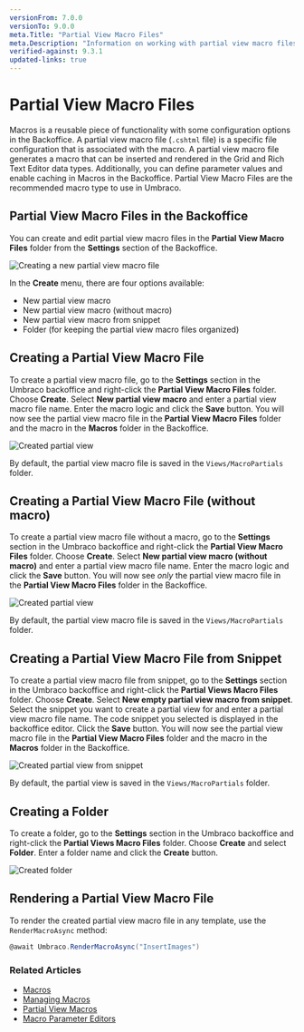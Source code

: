 ```yaml
---
versionFrom: 7.0.0
versionTo: 9.0.0
meta.Title: "Partial View Macro Files"
meta.Description: "Information on working with partial view macro files in Umbraco"
verified-against: 9.3.1
updated-links: true
---
```


# Partial View Macro Files

Macros is a reusable piece of functionality with some configuration options in the Backoffice. A partial view macro file (`.cshtml` file) is a specific file configuration that is associated with the macro. A partial view macro file generates a macro that can be inserted and rendered in the Grid and Rich Text Editor data types. Additionally, you can define parameter values and enable caching in Macros in the Backoffice. Partial View Macro Files are the recommended macro type to use in Umbraco.

## Partial View Macro Files in the Backoffice

You can create and edit partial view macro files in the **Partial View Macro Files** folder from the **Settings** section of the Backoffice.

![Creating a new partial view macro file](images/creating-partial-view-macro-files.png)

In the **Create** menu, there are four options available:

* New partial view macro
* New partial view macro (without macro)
* New partial view macro from snippet
* Folder (for keeping the partial view macro files organized)

## Creating a Partial View Macro File

To create a partial view macro file, go to the **Settings** section in the Umbraco backoffice and right-click the **Partial View Macro Files** folder. Choose **Create**. Select **New partial view macro** and enter a partial view macro file name. Enter the macro logic and click the **Save** button. You will now see the partial view macro file in the **Partial View Macro Files** folder and the macro in the **Macros** folder in the Backoffice.

![Created partial view](images/created-partial-view-macro-file.png)

By default, the partial view macro file is saved in the `Views/MacroPartials` folder.

## Creating a Partial View Macro File (without macro)

To create a partial view macro file without a macro, go to the **Settings** section in the Umbraco backoffice and right-click the **Partial View Macro Files** folder. Choose **Create**. Select **New partial view macro (without macro)** and enter a partial view macro file name. Enter the macro logic and click the **Save** button. You will now see *only* the partial view macro file in the **Partial View Macro Files** folder in the Backoffice.

![Created partial view](images/created-partial-view-macro-file-without-macro.png)

By default, the partial view macro file is saved in the `Views/MacroPartials` folder.

## Creating a Partial View Macro File from Snippet

To create a partial view macro file from snippet, go to the **Settings** section in the Umbraco backoffice and right-click the **Partial Views Macro Files** folder. Choose **Create**. Select **New empty partial view macro from snippet**. Select the snippet you want to create a partial view for and enter a partial view macro file name. The code snippet you selected is displayed in the backoffice editor. Click the **Save** button. You will now see the partial view macro file in the **Partial View Macro Files** folder and the macro in the **Macros** folder in the Backoffice.

![Created partial view from snippet](images/created-partial-view-macro-file-from-snippet.png)

By default, the partial view is saved in the `Views/MacroPartials` folder.

## Creating a Folder

To create a folder, go to the **Settings** section in the Umbraco backoffice and right-click the **Partial Views Macro Files** folder. Choose **Create** and select **Folder**. Enter a folder name and click the **Create** button.

![Created folder](images/folder.png)

## Rendering a Partial View Macro File

To render the created partial view macro file in any template, use the `RenderMacroAsync` method:

```csharp
@await Umbraco.RenderMacroAsync("InsertImages")
```

### Related Articles

* [Macros](../../../Reference/Templating/Macros/index.md)
* [Managing Macros](../../../Reference/Templating/Macros/managing-macros.md)
* [Partial View Macros](../../../Reference/Templating/Macros/Partial-View-Macros/index.md)
* [Macro Parameter Editors](../../../Extending/Macro-Parameter-Editors/index.md)
